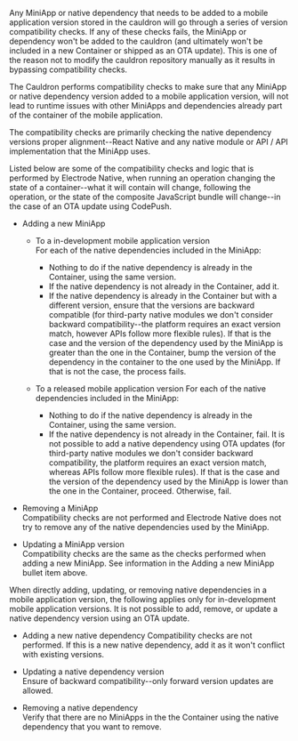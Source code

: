 Any MiniApp or native dependency that needs to be added to a mobile application version stored in the cauldron will go through a series of version compatibility checks. If any of these checks fails, the MiniApp or dependency won't be added to the cauldron (and ultimately won't be included in a new Container or shipped as an OTA update). This is one of the reason not to modify the cauldron repository manually as it results in bypassing compatibility checks.

The Cauldron performs compatibility checks to make sure that any MiniApp or native dependency version added to a mobile application version, will not lead to runtime issues with other MiniApps and dependencies already part of the container of the mobile application.

The compatibility checks are primarily checking the native dependency versions proper alignment--React Native and any native module or API / API implementation that the MiniApp uses.

Listed below are some of the compatibility checks and logic that is performed by Electrode Native, when running an operation changing the state of a container--what it will contain will change, following the operation, or the state of the composite JavaScript bundle will change--in the case of an OTA update using CodePush.

- Adding a new MiniApp
    - To a in-development mobile application version  
For each of the native dependencies included in the MiniApp:
        - Nothing to do if the native dependency is already in the Container, using the same version.
        - If the native dependency is not already in the Container, add it.
        - If the native dependency is already in the Container but with a different version, ensure that the versions are backward compatible (for third-party native modules we don't consider backward compatibility--the platform requires an exact version match, however APIs follow more flexible rules). If that is the case and the version of the dependency used by the MiniApp is greater than the one in the Container, bump the version of the dependency in the container to the one used by the MiniApp. If that is not the case, the process fails.

    - To a released mobile application version
For each of the native dependencies included in the MiniApp:
       - Nothing to do if the native dependency is already in the Container, using the same version.
       - If the native dependency is not already in the Container, fail. It is not possible to add a native dependency using OTA updates (for third-party native modules we don't consider backward compatibility, the platform requires an exact version match, whereas APIs follow more flexible rules). If that is the case and the version of the dependency used by the MiniApp is lower than the one in the Container, proceed. Otherwise, fail.

- Removing a MiniApp  
Compatibility checks are not performed and Electrode Native does not try to remove any of the native dependencies used by the MiniApp.

- Updating a MiniApp version  
Compatibility checks are the same as the checks performed when adding a new MiniApp. See information in the Adding a new MiniApp bullet item above.

When directly adding, updating, or removing native dependencies in a mobile application version, the following applies only for in-development mobile application versions. It is not possible to add, remove, or update a native dependency version using an OTA update.

- Adding a new native dependency
Compatibility checks are not performed. If this is a new native dependency, add it as it won't conflict with existing versions.

- Updating a native dependency version  
Ensure of backward compatibility--only forward version updates are allowed.

- Removing a native dependency  
Verify that there are no MiniApps in the the Container using the native dependency that you want to remove.

